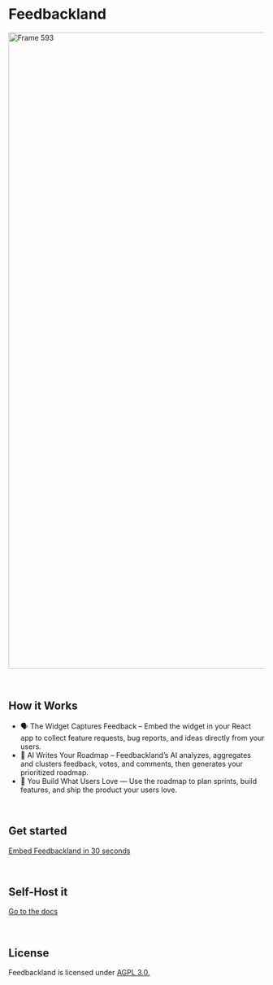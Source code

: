 # Feedbackland

<img width="2473" height="1251" alt="Frame 593" src="https://github.com/user-attachments/assets/5ec7fd85-75a6-4752-b6f7-188afa7a6b1e" />

&nbsp;

## How it Works

- 🗣️ The Widget Captures Feedback – Embed the widget in your React app to collect feature requests, bug reports, and ideas directly from your users.
- 🤖 AI Writes Your Roadmap – Feedbackland’s AI analyzes, aggregates and clusters feedback, votes, and comments, then generates your prioritized roadmap.
- 🚀 You Build What Users Love — Use the roadmap to plan sprints, build features, and ship the product your users love.

&nbsp;
&nbsp;
&nbsp;

## Get started

[Embed Feedbackland in 30 seconds](http://feedbackland.com/#embed)

&nbsp;
&nbsp;
&nbsp;

## Self-Host it

[Go to the docs](https://github.com/feedbackland/feedbackland/blob/main/SELFHOSTING.md)

&nbsp;
&nbsp;
&nbsp;

## License

Feedbackland is licensed under [AGPL 3.0.](https://github.com/feedbackland/feedbackland?tab=AGPL-3.0-1-ov-file)
